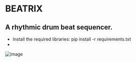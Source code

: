 # BEATRIX
## A rhythmic drum beat sequencer.

- Install the required libraries: pip install -r requirements.txt 
- 

![image](https://user-images.githubusercontent.com/85631831/209206391-896fc41c-d23a-411e-bb1e-8a3adb53ccc7.png)



